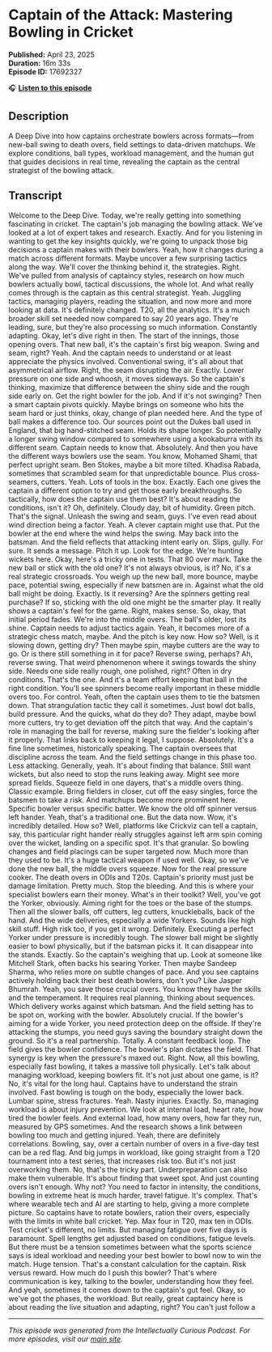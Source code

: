# Captain of the Attack: Mastering Bowling in Cricket

**Published:** April 23, 2025  
**Duration:** 16m 33s  
**Episode ID:** 17692327

🎧 **[Listen to this episode](https://intellectuallycurious.buzzsprout.com/2529712/episodes/17692327-captain-of-the-attack-mastering-bowling-in-cricket)**

## Description

A Deep Dive into how captains orchestrate bowlers across formats—from new-ball swing to death overs, field settings to data-driven matchups. We explore conditions, ball types, workload management, and the human gut that guides decisions in real time, revealing the captain as the central strategist of the bowling attack.

## Transcript

Welcome to the Deep Dive. Today, we're really getting into something fascinating in cricket. The captain's job managing the bowling attack. We've looked at a lot of expert takes and research. Exactly. And for you listening in wanting to get the key insights quickly, we're going to unpack those big decisions a captain makes with their bowlers. Yeah, how it changes during a match across different formats. Maybe uncover a few surprising tactics along the way. We'll cover the thinking behind it, the strategies. Right. We've pulled from analysis of captaincy styles, research on how much bowlers actually bowl, tactical discussions, the whole lot. And what really comes through is the captain as this central strategist. Yeah. Juggling tactics, managing players, reading the situation, and now more and more looking at data. It's definitely changed. T20, all the analytics. It's a much broader skill set needed now compared to say 20 years ago. They're leading, sure, but they're also processing so much information. Constantly adapting. Okay, let's dive right in then. The start of the innings, those opening overs. That new ball, it's the captain's first big weapon. Swing and seam, right? Yeah. And the captain needs to understand or at least appreciate the physics involved. Conventional swing, it's all about that asymmetrical airflow. Right, the seam disrupting the air. Exactly. Lower pressure on one side and whoosh, it moves sideways. So the captain's thinking, maximize that difference between the shiny side and the rough side early on. Get the right bowler for the job. And if it's not swinging? Then a smart captain pivots quickly. Maybe brings on someone who hits the seam hard or just thinks, okay, change of plan needed here. And the type of ball makes a difference too. Our sources point out the Dukes ball used in England, that big hand-stitched seam. Holds its shape longer. So potentially a longer swing window compared to somewhere using a kookaburra with its different seam. Captain needs to know that. Absolutely. And then you have the different ways bowlers use the seam. You know, Mohamed Shami, that perfect upright seam. Ben Stokes, maybe a bit more tilted. Khadisa Rabada, sometimes that scrambled seam for that unpredictable bounce. Plus cross-seamers, cutters. Yeah. Lots of tools in the box. Exactly. Each one gives the captain a different option to try and get those early breakthroughs. So tactically, how does the captain use them best? It's about reading the conditions, isn't it? Oh, definitely. Cloudy day, bit of humidity. Green pitch. That's the signal. Unleash the swing and seam, guys. I've even read about wind direction being a factor. Yeah. A clever captain might use that. Put the bowler at the end where the wind helps the swing. May back into the batsman. And the field reflects that attacking intent early on. Slips, gully. For sure. It sends a message. Pitch it up. Look for the edge. We're hunting wickets here. Okay, here's a tricky one in tests. That 80 over mark. Take the new ball or stick with the old one? It's not always obvious, is it? No, it's a real strategic crossroads. You weigh up the new ball, more bounce, maybe pace, potential swing, especially if new batsmen are in. Against what the old ball might be doing. Exactly. Is it reversing? Are the spinners getting real purchase? If so, sticking with the old one might be the smarter play. It really shows a captain's feel for the game. Right, makes sense. So, okay, that initial period fades. We're into the middle overs. The ball's older, lost its shine. Captain needs to adjust tactics again. Yeah, it becomes more of a strategic chess match, maybe. And the pitch is key now. How so? Well, is it slowing down, getting dry? Then maybe spin, maybe cutters are the way to go. Or is there still something in it for pace? Reverse swing, perhaps? Ah, reverse swing. That weird phenomenon where it swings towards the shiny side. Needs one side really rough, one polished, right? Often in dry conditions. That's the one. And it's a team effort keeping that ball in the right condition. You'll see spinners become really important in these middle overs too. For control. Yeah, often the captain uses them to tie the batsmen down. That strangulation tactic they call it sometimes. Just bowl dot balls, build pressure. And the quicks, what do they do? They adapt, maybe bowl more cutters, try to get deviation off the pitch that way. And the captain's role in managing the ball for reverse, making sure the fielder's looking after it properly. That links back to keeping it legal, I suppose. Absolutely. It's a fine line sometimes, historically speaking. The captain oversees that discipline across the team. And the field settings change in this phase too. Less attacking. Generally, yeah. It's about finding that balance. Still want wickets, but also need to stop the runs leaking away. Might see more spread fields. Squeeze field in one dayers, that's a middle overs thing. Classic example. Bring fielders in closer, cut off the easy singles, force the batsmen to take a risk. And matchups become more prominent here. Specific bowler versus specific batter. We know the old off spinner versus left hander. Yeah, that's a traditional one. But the data now. Wow, it's incredibly detailed. How so? Well, platforms like Crickviz can tell a captain, say, this particular right hander really struggles against left arm spin coming over the wicket, landing on a specific spot. It's that granular. So bowling changes and field placings can be super targeted now. Much more than they used to be. It's a huge tactical weapon if used well. Okay, so we've done the new ball, the middle overs squeeze. Now for the real pressure cooker. The death overs in ODIs and T20s. Captain's priority must just be damage limitation. Pretty much. Stop the bleeding. And this is where your specialist bowlers earn their money. What's in their toolkit? Well, you've got the Yorker, obviously. Aiming right for the toes or the base of the stumps. Then all the slower balls, off cutters, leg cutters, knuckleballs, back of the hand. And the wide deliveries, especially a wide Yorkers. Sounds like high skill stuff. High risk too, if you get it wrong. Definitely. Executing a perfect Yorker under pressure is incredibly tough. The slower ball might be slightly easier to bowl physically, but if the batsman picks it. It can disappear into the stands. Exactly. So the captain's weighing that up. Look at someone like Mitchell Stark, often backs his searing Yorker. Then maybe Sandeep Sharma, who relies more on subtle changes of pace. And you see captains actively holding back their best death bowlers, don't you? Like Jasper Bhumrah. Yeah, you save those crucial overs. You know they have the skills and the temperament. It requires real planning, thinking about sequences. Which delivery works against which batsman. And the field setting has to be spot on, working with the bowler. Absolutely crucial. If the bowler's aiming for a wide Yorker, you need protection deep on the offside. If they're attacking the stumps, you need guys saving the boundary straight down the ground. So it's a real partnership. Totally. A constant feedback loop. The field gives the bowler confidence. The bowler's plan dictates the field. That synergy is key when the pressure's maxed out. Right. Now, all this bowling, especially fast bowling, it takes a massive toll physically. Let's talk about managing workload, keeping bowlers fit. It's not just about one game, is it? No, it's vital for the long haul. Captains have to understand the strain involved. Fast bowling is tough on the body, especially the lower back. Lumbar spine, stress fractures. Yeah. Nasty injuries. Exactly. So, managing workload is about injury prevention. We look at internal load, heart rate, how tired the bowler feels. And external load, how many overs, how far they run, measured by GPS sometimes. And the research shows a link between bowling too much and getting injured. Yeah, there are definitely correlations. Bowling, say, over a certain number of overs in a five-day test can be a red flag. And big jumps in workload, like going straight from a T20 tournament into a test series, that increases risk too. But it's not just overworking them. No, that's the tricky part. Underpreparation can also make them vulnerable. It's about finding that sweet spot. And just counting overs isn't enough. Why not? You need to factor in intensity, the conditions, bowling in extreme heat is much harder, travel fatigue. It's complex. That's where wearable tech and AI are starting to help, giving a more complete picture. So captains have to rotate bowlers, ration their overs, especially with the limits in white ball cricket. Yep. Max four in T20, max ten in ODIs. Test cricket's different, no limits. But managing fatigue over five days is paramount. Spell lengths get adjusted based on conditions, fatigue levels. But there must be a tension sometimes between what the sports science says is ideal workload and needing your best bowler to bowl now to win the match. Huge tension. That's a constant calculation for the captain. Risk versus reward. How much do I push this bowler? That's where communication is key, talking to the bowler, understanding how they feel. And yeah, sometimes it comes down to the captain's gut feel. Okay, so we've got the phases, the workload. But really, great captaincy here is about reading the live situation and adapting, right? You can't just follow a

---
*This episode was generated from the Intellectually Curious Podcast. For more episodes, visit our [main site](https://intellectuallycurious.buzzsprout.com).*
